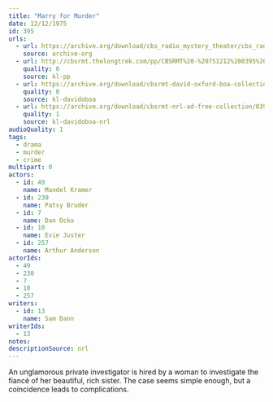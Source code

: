 ```yaml
---
title: "Marry for Murder"
date: 12/12/1975
id: 395
urls: 
  - url: https://archive.org/download/cbs_radio_mystery_theater/cbs_radio_mystery_theater-0351-0400.zip/cbs_radio_mystery_theater-0351-0400%2Fcbsrmt_0395_marry_for_murder.mp3
    source: archive-org
  - url: http://cbsrmt.thelongtrek.com/pp/CBSRMT%20-%20751212%200395%20Marry%20for%20Murder_pp.mp3
    quality: 0
    source: kl-pp
  - url: https://archive.org/download/cbsrmt-david-oxford-boa-collection/CBSRMT-751212-0395-Marry-for-Murder-(128-44)_KIXI-{BoA}.mp3
    quality: 0
    source: kl-davidoboa
  - url: https://archive.org/download/cbsrmt-nrl-ad-free-collection/0395%20CBSRMT-751212-0395-Marry-for-Murder-(128-44)_KIXI-%7BBoA%7D%20(no%20ads).mp3
    quality: 1
    source: kl-davidoboa-nrl
audioQuality: 1
tags: 
  - drama
  - murder
  - crime
multipart: 0
actors:  
  - id: 49
    name: Mandel Kramer  
  - id: 230
    name: Patsy Bruder  
  - id: 7
    name: Dan Ocko  
  - id: 10
    name: Evie Juster  
  - id: 257
    name: Arthur Anderson
actorIds:  
  - 49  
  - 230  
  - 7  
  - 10  
  - 257
writers:  
  - id: 13
    name: Sam Dann
writerIds:  
  - 13
notes: 
descriptionSource: nrl
---
```

An unglamorous private investigator is hired by a woman to investigate the fiancé of her beautiful, rich sister. The case seems simple enough, but a coincidence leads to complications.